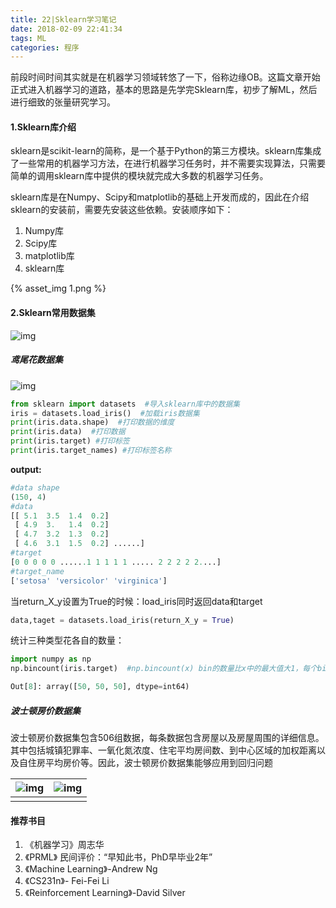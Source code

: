 ```yaml
---
title: 22|Sklearn学习笔记
date: 2018-02-09 22:41:34
tags: ML
categories: 程序
---
```


前段时间时间其实就是在机器学习领域转悠了一下，俗称边缘OB。这篇文章开始正式进入机器学习的道路，基本的思路是先学完Sklearn库，初步了解ML，然后进行细致的张量研究学习。

#### 1.Sklearn库介绍

sklearn是scikit-learn的简称，是一个基于Python的第三方模块。sklearn库集成了一些常用的机器学习方法，在进行机器学习任务时，并不需要实现算法，只需要简单的调用sklearn库中提供的模块就完成大多数的机器学习任务。

sklearn库是在Numpy、Scipy和matplotlib的基础上开发而成的，因此在介绍sklearn的安装前，需要先安装这些依赖。安装顺序如下：

1. Numpy库
2. Scipy库
3. matplotlib库
4. sklearn库

{% asset_img  1.png %}

<!--more-->

#### 2.Sklearn常用数据集

![img](2.png)

##### 鸢尾花数据集

![img](5.png)

```python
from sklearn import datasets  #导入sklearn库中的数据集
iris = datasets.load_iris()  #加载iris数据集
print(iris.data.shape)  #打印数据的维度
print(iris.data)  #打印数据
print(iris.target) #打印标签
print(iris.target_names) #打印标签名称
```

   **output:**

```python
#data shape
(150, 4)
#data
[[ 5.1  3.5  1.4  0.2]
 [ 4.9  3.   1.4  0.2]
 [ 4.7  3.2  1.3  0.2]
 [ 4.6  3.1  1.5  0.2] ......]
#target
[0 0 0 0 0 ......1 1 1 1 1 ..... 2 2 2 2 2....]
#target_name
['setosa' 'versicolor' 'virginica']
```

  当return_X_y设置为True的时候：load_iris同时返回data和target

```python
data,taget = datasets.load_iris(return_X_y = True)
```

   统计三种类型花各自的数量：

```python
import numpy as np
np.bincount(iris.target)  #np.bincount(x) bin的数量比x中的最大值大1，每个bin给出了它的索引值在x中出现的次数

Out[8]: array([50, 50, 50], dtype=int64) 
```

##### 波士顿房价数据集

波士顿房价数据集包含506组数据，每条数据包含房屋以及房屋周围的详细信息。其中包括城镇犯罪率、一氧化氮浓度、住宅平均房间数、到中心区域的加权距离以及自住房平均房价等。因此，波士顿房价数据集能够应用到回归问题

| ![img](3.png) | ![img](4.png) |
| :-----------: | :-----------: |
|               |               |



#### 推荐书目

1. 《机器学习》周志华
2. 《PRML》 民间评价：“早知此书，PhD早毕业2年”
3. 《Machine Learning》-Andrew Ng
4. 《CS231n》- Fei-Fei Li
5. 《Reinforcement Learning》-David Silver